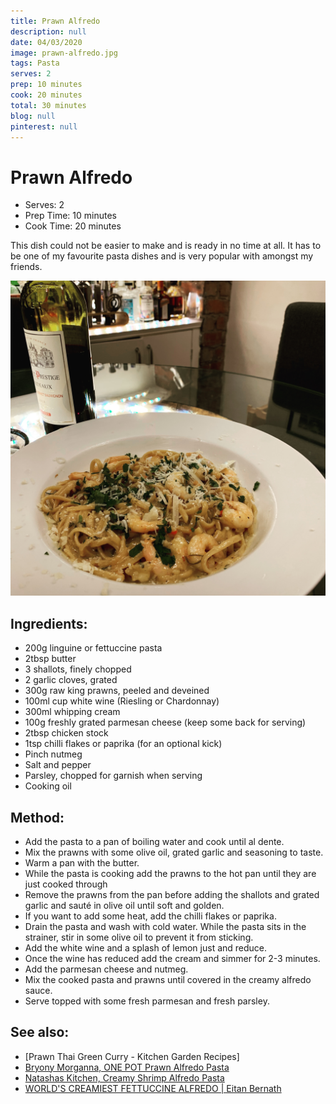 ```yaml
---
title: Prawn Alfredo
description: null
date: 04/03/2020
image: prawn-alfredo.jpg
tags: Pasta
serves: 2
prep: 10 minutes
cook: 20 minutes
total: 30 minutes
blog: null
pinterest: null
---
```


# Prawn Alfredo

* Serves: 2
* Prep Time: 10 minutes
* Cook Time: 20 minutes

 This dish could not be easier to make and is ready in no time at all. 
 It has to be one of my favourite pasta dishes and is very popular with amongst my friends. 

![Prawn Alfredo](../images/prawn-alfredo.jpg)

## Ingredients:
* 200g linguine or fettuccine pasta
* 2tbsp butter
* 3 shallots, finely chopped
* 2 garlic cloves, grated
* 300g raw king prawns, peeled and deveined
* 100ml cup white wine (Riesling or Chardonnay)
* 300ml whipping cream
* 100g freshly grated parmesan cheese (keep some back for serving)
* 2tbsp chicken stock
* 1tsp chilli flakes or paprika (for an optional kick)
* Pinch nutmeg
* Salt and pepper
* Parsley, chopped for garnish when serving
* Cooking oil

## Method:
* Add the pasta to a pan of boiling water and cook until al dente.
* Mix the prawns with some olive oil, grated garlic and seasoning to taste. 
* Warm a pan with the butter.
* While the pasta is cooking add the prawns to the hot pan until they are just cooked through
* Remove the prawns from the pan before adding the shallots and grated garlic and sauté in olive oil until soft and golden.
* If you want to add some heat, add the chilli flakes or paprika.
* Drain the pasta and wash with cold water. While the pasta sits in the strainer, stir in some olive oil to prevent it from sticking.
* Add the white wine and a splash of lemon just and reduce. 
* Once the wine has reduced add the cream and simmer for 2-3 minutes.
* Add the parmesan cheese and nutmeg.
* Mix the cooked pasta and prawns until covered in the creamy alfredo sauce.
* Serve topped with some fresh parmesan and fresh parsley.

## See also:
* [Prawn Thai Green Curry - Kitchen Garden Recipes]
* [Bryony Morganna, ONE POT Prawn Alfredo Pasta](https://www.youtube.com/watch?v=ztt-xKhZKrA)
* [Natashas Kitchen, Creamy Shrimp Alfredo Pasta](https://www.youtube.com/watch?v=5vy9HeL8mOc)
* [WORLD'S CREAMIEST FETTUCCINE ALFREDO | Eitan Bernath](https://www.youtube.com/watch?v=VGo3ZkremN4)
